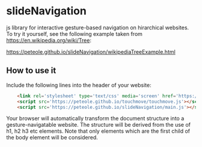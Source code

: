 # slideNavigation
js library for interactive gesture-based navigation on hirarchical websites. To try it yourself, see the following example taken from https://en.wikipedia.org/wiki/Tree:

https://peteole.github.io/slideNavigation/wikipediaTreeExample.html

## How to use it
Include the following lines into the header of your website:
``` html
    <link rel='stylesheet' type='text/css' media='screen' href='https://peteole.github.io/slideNavigation/design.css'>
    <script src='https://peteole.github.io/touchmove/touchmove.js'></script>
    <script src='https://peteole.github.io/slideNavigation/main.js'></script>
```
Your browser will automatically transform the document structure into a gesture-navigatable website. The structure will be derived from the use of h1, h2 h3 etc elements. Note that only elements which are the first child of the body element will be considered.
